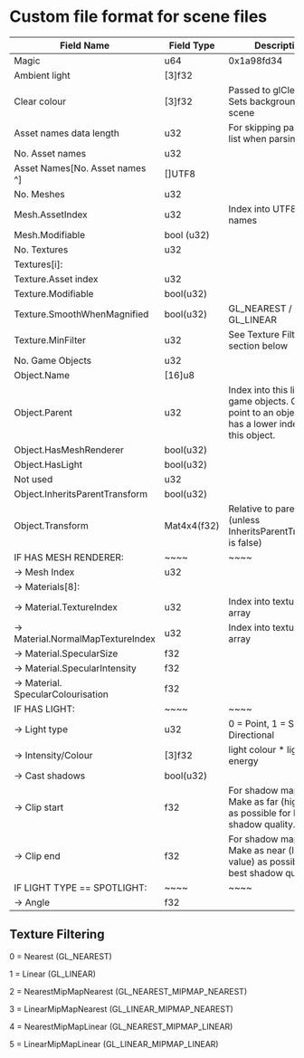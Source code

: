 # Custom file format for scene files

Field Name | Field Type | Description
---------- | ---------- | -----------
Magic | u64 | 0x1a98fd34
Ambient light | [3]f32 | 	
Clear colour | [3]f32 | Passed to glClearColor. Sets background of scene
Asset names data length | u32 | For skipping past asset list when parsing file
No. Asset names | u32 | 
Asset Names[No. Asset names ^] | []UTF8 | 
No. Meshes | u32 | 
Mesh.AssetIndex | u32 | Index into UTF8[] asset names
Mesh.Modifiable | bool (u32) | 	
No. Textures | u32 | 	
Textures[i]: |  | 		
Texture.Asset index | u32 | 	
Texture.Modifiable | bool(u32) | 	
Texture.SmoothWhenMagnified | bool(u32) | GL_NEAREST / GL_LINEAR
Texture.MinFilter | u32 | See Texture Filtering section below
No. Game Objects | u32 | 
Object.Name | [16]u8 | 	
Object.Parent | u32 | Index into this list of game objects. Can only point to an object that has a lower index than this object.
Object.HasMeshRenderer | bool(u32) | 	
Object.HasLight | bool(u32) | 	
Not used | u32 | 
Object.InheritsParentTransform | bool(u32) | 	
Object.Transform | Mat4x4(f32) | 	Relative to parent (unless InheritsParentTransform is false)
IF HAS MESH RENDERER: | ~~~~ | ~~~~
-> Mesh Index | u32 | 
-> Materials[8]: |  | 		
-> Material.TextureIndex | u32 | Index into textures array
-> Material.NormalMapTextureIndex | u32 | Index into textures array
-> Material.SpecularSize | f32 | 
-> Material.SpecularIntensity | f32 | 
-> Material. SpecularColourisation | f32 | 
IF HAS LIGHT: | ~~~~ | ~~~~
-> Light type | u32 | 0 = Point, 1 = Spot, 2 = Directional
-> Intensity/Colour | [3]f32 | light colour * light energy
-> Cast shadows | bool(u32) | 	
-> Clip start | f32 | For shadow maps. Make as far (high value) as possible for best shadow quality.
-> Clip end | f32 | For shadow maps. Make as near (low value) as possible for best shadow quality
IF LIGHT TYPE == SPOTLIGHT: | ~~~~ | ~~~~
-> Angle | f32 | 

## Texture Filtering
0 = Nearest (GL_NEAREST)

1 = Linear (GL_LINEAR)

2 = NearestMipMapNearest (GL_NEAREST_MIPMAP_NEAREST)

3 = LinearMipMapNearest (GL_LINEAR_MIPMAP_NEAREST)

4 = NearestMipMapLinear (GL_NEAREST_MIPMAP_LINEAR)

5 = LinearMipMapLinear (GL_LINEAR_MIPMAP_LINEAR)
